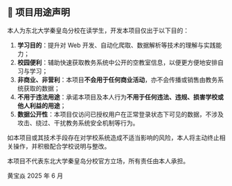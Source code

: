 ## 📄 项目用途声明

本人为东北大学秦皇岛分校在读学生，开发本项目仅出于以下目的：

1. **学习目的**：提升对 Web 开发、自动化爬取、数据解析等技术的理解与实践能力；
2. **校园便利**：辅助快速获取教务系统中公开的空教室信息，以便更方便地安排自习与学习；
3. **非商业、非营利**：本项目**不会用于任何商业活动**，亦不会传播或销售由教务系统获取的数据；
4. **不用于违法用途**：承诺本项目及本人行为**不用于任何违法、违规、损害学校或他人利益的用途**；
5. **数据公开性**：本项目仅访问已授权用户在正常登录状态下可见的数据，不涉及攻击、绕过、干扰教务系统安全机制等行为。

如本项目或其技术手段存在对学校系统造成不适当影响的风险，本人将主动终止相关操作，并积极配合学校说明与整改。

本项目不代表东北大学秦皇岛分校官方立场，所有责任由本人承担。

黄宝焱
2025 年 6 月